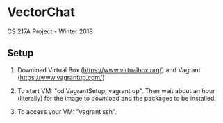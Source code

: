 # VectorChat

CS 217A Project - Winter 2018

## Setup

1. Download Virtual Box (https://www.virtualbox.org/) and Vagrant (https://www.vagrantup.com/)

2. To start VM: "cd VagrantSetup; vagrant up". Then wait about an hour (literally) for the image to download and the packages to be installed.

3. To access your VM: "vagrant ssh".
